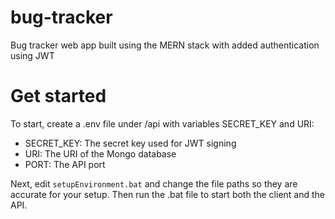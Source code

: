 # bug-tracker
 Bug tracker web app built using the MERN stack with added authentication using JWT

# Get started
To start, create a .env file under /api with variables SECRET_KEY and URI:
- SECRET_KEY: The secret key used for JWT signing
- URI: The URI of the Mongo database
- PORT: The API port

Next, edit `setupEnvironment.bat` and change the file paths so they are accurate for your setup.
Then run the .bat file to start both the client and the API.
